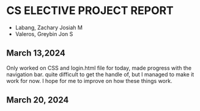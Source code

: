 # CS ELECTIVE PROJECT REPORT
- Labang, Zachary Josiah M
- Valeros, Greybin Jon S

 ## March 13,2024
Only worked on CSS and login.html file for today, made progress with the navigation bar. quite difficult to get the handle of, but I managed to make it work for now. I hope for me to improve on how these things work.

 ## March 20, 2024
 
